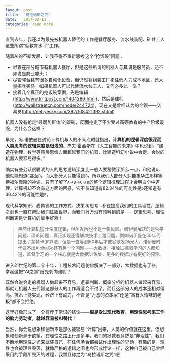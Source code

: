 ```yaml
---
layout: post
title:  "乌拉诺斯之咒"
date:   2017-02-11
categories: dean note
---
```


直到去年，我还以为最先被机器人替代的工作是餐厅服务、流水线装配、矿井工人这些所谓“低教育水平”工作。 

随着AI的不断发展，让我不得不重新思考这个“抢饭碗”问题：
* 尽管在部分城市有机器人餐厅，但是这些所谓的机器人与其说是服务员，还不如说是商业噱头；
* 尽管郭台铭有很多自动化设备，但仍然将组装工厂移往低人力成本地区，还大量招兵买马，如果机器人可以代替流水线工人，又何必多此一举？
* 接着几个真正的抢饭碗案例，先是编辑(http://www.tmtpost.com/1404286.html)，然后是律师(http://wallstreetcn.com/node/244724)，现在又是曾经认为的金领——交易员(http://net.yesky.com/392/108421392.shtml)

机器人没有抢走“最弱势群体”的饭碗，反而抢走了不少受过高等教育的中产阶级饭碗，为什么会这样？

早先，冯.诺依曼在讨论计算机与人的不同点时就指出，**计算机的逻辑深度很深而人类思考的逻辑深度是很浅的**。杰夫·霍金斯在《人工智能的未来》中也说到，“建造在物理、数学等高层思维方面超越我们的机器，比建造科幻小说中会走、会说的机器人要容易得多。”

确实有些公认很聪明的人的思考逻辑深度比一般人要稍微深那么一点，和他说`A`，他就能知道`C`甚至`D`，而大部分人只能得到`B`，所以我们大部分人只能象华生那样等待福尔摩斯的神谕，只有了解了`A`->`B`->`C`->`D`的整个逻辑推理过程才会明白个中道理。计算机却不会有这方面的困惑，它不仅知道有82.34%的可能性是`D`还知道有36.42%的可能性是`E`。

现代科学知识、麦肯锡的工作方式、决策树思考…都在提高我们的工具理性，逻辑之剑也一直在帮助我们征服世界，而我们万万没有预料到的是——逻辑思考、理性判断更是计算机的拿手好戏！

> 虽然计算机擅长深度逻辑，但AI发展也不是一帆风顺。诺伊曼解决的是哲学问题、理论问题，真正实现还得解决技术工程问题，例如诺伊曼在50年代提出了蒙特卡罗算法，但是一直等到60年后才被谷歌发扬光大。诺伊曼时代做不出AlphaGo还有另一个问题——大数据。接触过机器学习的人都知道，监督学习的一个核心就是大数据训练集，更多的数据才有更好的预测。

进入21世纪的第二个十年，工程技术问题仿佛解决了一部分，大数据也有了些，拿起这把“AI之剑”首先刺向谁呢？

既然会说会走的机器人做起来不容易，逻辑判断、概率分析的机器人做起来容易，那就让机器人去代替这部分人的工作再适合不过了，而且这部分人的成本还相对偏高。技术上能实现，经济上有动力，不管是“万恶的资本家”还是“富有人情味的老板”都不会拒绝。

这里好像形成了一个有悖于常识的结论——**越是受过现代教育，用理性思考来工作的脑力劳动者，就越容易被AI替代！**

当然，你会说想象和创新不是那么被容易“计算”出来，人类的价值就在这里。但想象和创新源于欲望，在理性之路上行走多年，我们的拯救者竟然是“非理性”，我们不断地用理性之光来武装自己，在任何场合都尝试作出理性的举动，有趣的是，理性也会被理性毁灭，就像严格的逻辑之间也会形成悖论一样，这种自己被自己曾经采用的手段所毁灭的过程，我暂且称之为“乌拉诺斯之咒”吧
